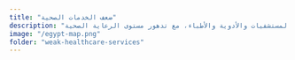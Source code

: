 ```yaml
--- 
title: "ضعف الخدمات الصحية" 
description: "نقص حاد في المستشفيات والأدوية والأطباء، مع تدهور مستوى الرعاية الصحية." 
image: "/egypt-map.png" 
folder: "weak-healthcare-services" 
--- 
```

